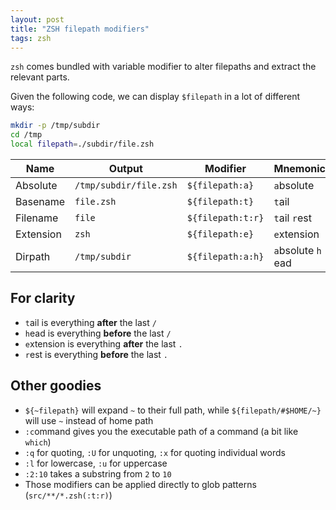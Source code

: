 ```yaml
---
layout: post
title: "ZSH filepath modifiers"
tags: zsh
---
```


`zsh` comes bundled with variable modifier to alter filepaths and extract the
relevant parts.

Given the following code, we can display `$filepath` in a lot of different ways:

```zsh
mkdir -p /tmp/subdir
cd /tmp
local filepath=./subdir/file.zsh
```

| Name      | Output                 | Modifier          | Mnemonic           |
| --------- | ---------------------- | ----------------- | ------------------ |
| Absolute  | `/tmp/subdir/file.zsh` | `${filepath:a}`   | `a`bsolute         |
| Basename  | `file.zsh`             | `${filepath:t}`   | `t`ail             |
| Filename  | `file`                 | `${filepath:t:r}` | `t`ail `r`est      |
| Extension | `zsh`                  | `${filepath:e}`   | `e`xtension        |
| Dirpath   | `/tmp/subdir`          | `${filepath:a:h}` | `a`bsolute `h` ead |

## For clarity

- `t`ail is everything **after** the last `/`
- `h`ead is everything **before** the last `/`
- `e`xtension is everything **after** the last `.`
- `r`est is everything **before** the last `.`

## Other goodies

- `${~filepath}` will expand `~` to their full path, while
  `${filepath/#$HOME/~}` will use `~` instead of home path
- `:c`ommand gives you the executable path of a command (a bit like `which`)
- `:q` for quoting, `:U` for unquoting, `:x` for quoting individual words
- `:l` for lowercase, `:u` for uppercase
- `:2:10` takes a substring from `2` to `10`
- Those modifiers can be applied directly to glob patterns
  (`src/**/*.zsh(:t:r)`)

